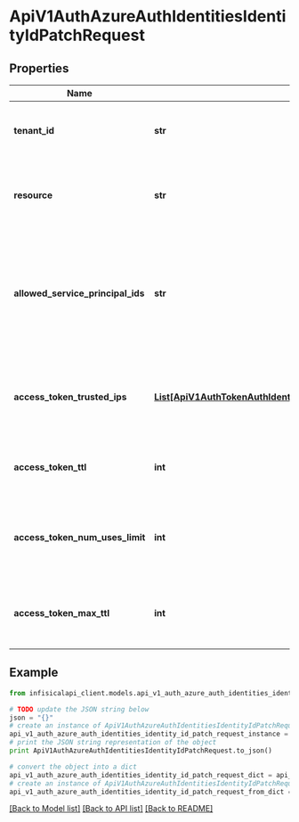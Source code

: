 # ApiV1AuthAzureAuthIdentitiesIdentityIdPatchRequest


## Properties
Name | Type | Description | Notes
------------ | ------------- | ------------- | -------------
**tenant_id** | **str** | The new tenant ID for the Azure AD organization. | [optional] 
**resource** | **str** | The new resource URL for the application registered in Azure AD. | [optional] 
**allowed_service_principal_ids** | **str** | The new comma-separated list of Azure AD service principal IDs that are allowed to authenticate with Infisical. | [optional] [default to '']
**access_token_trusted_ips** | [**List[ApiV1AuthTokenAuthIdentitiesIdentityIdPostRequestAccessTokenTrustedIpsInner]**](ApiV1AuthTokenAuthIdentitiesIdentityIdPostRequestAccessTokenTrustedIpsInner.md) | The new IPs or CIDR ranges that access tokens can be used from. | [optional] 
**access_token_ttl** | **int** | The new lifetime for an acccess token in seconds. | [optional] 
**access_token_num_uses_limit** | **int** | The new maximum number of times that an access token can be used. | [optional] 
**access_token_max_ttl** | **int** | The new maximum lifetime for an acccess token in seconds. | [optional] 

## Example

```python
from infisicalapi_client.models.api_v1_auth_azure_auth_identities_identity_id_patch_request import ApiV1AuthAzureAuthIdentitiesIdentityIdPatchRequest

# TODO update the JSON string below
json = "{}"
# create an instance of ApiV1AuthAzureAuthIdentitiesIdentityIdPatchRequest from a JSON string
api_v1_auth_azure_auth_identities_identity_id_patch_request_instance = ApiV1AuthAzureAuthIdentitiesIdentityIdPatchRequest.from_json(json)
# print the JSON string representation of the object
print ApiV1AuthAzureAuthIdentitiesIdentityIdPatchRequest.to_json()

# convert the object into a dict
api_v1_auth_azure_auth_identities_identity_id_patch_request_dict = api_v1_auth_azure_auth_identities_identity_id_patch_request_instance.to_dict()
# create an instance of ApiV1AuthAzureAuthIdentitiesIdentityIdPatchRequest from a dict
api_v1_auth_azure_auth_identities_identity_id_patch_request_from_dict = ApiV1AuthAzureAuthIdentitiesIdentityIdPatchRequest.from_dict(api_v1_auth_azure_auth_identities_identity_id_patch_request_dict)
```
[[Back to Model list]](../README.md#documentation-for-models) [[Back to API list]](../README.md#documentation-for-api-endpoints) [[Back to README]](../README.md)


